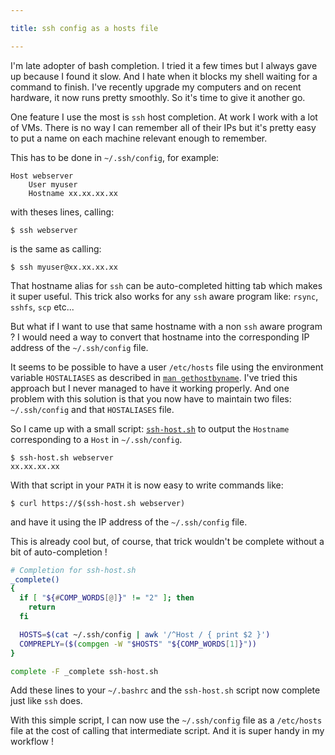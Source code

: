 ```yaml
---

title: ssh config as a hosts file

---
```


I'm late adopter of bash completion. I tried it a few times but I always gave
up because I found it slow. And I hate when it blocks my shell waiting for a
command to finish. I've recently upgrade my computers and on recent hardware,
it now runs pretty smoothly. So it's time to give it another go.

One feature I use the most is `ssh` host completion. At work I work with a lot
of VMs. There is no way I can remember all of their IPs but it's pretty easy to
put a name on each machine relevant enough to remember.

This has to be done in `~/.ssh/config`, for example:

```
Host webserver
    User myuser
    Hostname xx.xx.xx.xx
```

with theses lines, calling:

```
$ ssh webserver
```

is the same as calling:

```
$ ssh myuser@xx.xx.xx.xx
```

That hostname alias for `ssh` can be auto-completed hitting tab which makes it
super useful. This trick also works for any `ssh` aware program like: `rsync`,
`sshfs`, `scp` etc...

But what if I want to use that same hostname with a non `ssh` aware program ? I
would need a way to convert that hostname into the corresponding IP address of
the `~/.ssh/config` file.

It seems to be possible to have a user `/etc/hosts` file using the environment
variable `HOSTALIASES` as described in [`man
gethostbyname`](https://man7.org/linux/man-pages/man3/gethostbyname.3.html).
I've tried this approach but I never managed to have it working properly. And
one problem with this solution is that you now have to maintain two files:
`~/.ssh/config` and that `HOSTALIASES` file.

So I came up with a small script:
[`ssh-host.sh`](https://github.com/jecaro/dotfiles/blob/master/bin/bin/ssh-host.sh)
to output the `Hostname` corresponding to a `Host` in `~/.ssh/config`.

```
$ ssh-host.sh webserver
xx.xx.xx.xx
```

With that script in your `PATH` it is now easy to write commands like:

```
$ curl https://$(ssh-host.sh webserver)
```

and have it using the IP address of the `~/.ssh/config` file.

This is already cool but, of course, that trick wouldn't be complete without a
bit of auto-completion !

``` bash
# Completion for ssh-host.sh
_complete()
{
  if [ "${#COMP_WORDS[@]}" != "2" ]; then
    return
  fi

  HOSTS=$(cat ~/.ssh/config | awk '/^Host / { print $2 }')
  COMPREPLY=($(compgen -W "$HOSTS" "${COMP_WORDS[1]}"))
}

complete -F _complete ssh-host.sh
```

Add these lines to your `~/.bashrc` and the `ssh-host.sh` script now complete
just like `ssh` does.

With this simple script, I can now use the `~/.ssh/config` file as a `/etc/hosts`
file at the cost of calling that intermediate script. And it is super handy in
my workflow !
